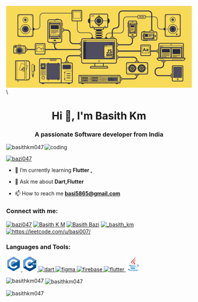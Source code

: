 [![MasterHead](https://raw.githubusercontent.com/muhammadnurulahsan/muhammadnurulahsan/main/ahsan.gif)]()\
<h1 align="center">Hi 👋, I'm Basith Km</h1>
<h3 align="center">A passionate Software developer from India</h3>
<img align="right" alt="coding" width="400" src="https://user-images.githubusercontent.com/74038190/212749447-bfb7e725-6987-49d9-ae85-2015e3e7cc41.gif"
<p align="left"> <img src="https://komarev.com/ghpvc/?username=basithkm047&label=Profile%20views&color=0e75b6&style=flat" alt="basithkm047" /> </p>

<p align="left"> <a href="https://twitter.com/bazi047" target="blank"><img src="https://img.shields.io/twitter/follow/bazi047?logo=twitter&style=for-the-badge" alt="bazi047" /></a> </p>

- 🌱 I’m currently learning **Flutter ,**

- 💬 Ask me about **Dart,Flutter**

- 📫 How to reach me **basi5865@gmail.com**

<h3 align="left">Connect with me:</h3>
<p align="left">
<a href="https://twitter.com/bazi047" target="blank"><img align="center" src="https://raw.githubusercontent.com/rahuldkjain/github-profile-readme-generator/master/src/images/icons/Social/twitter.svg" alt="bazi047" height="30" width="40" /></a>
<a href="https://linkedin.com/in/Basith K M" target="blank"><img align="center" src="https://raw.githubusercontent.com/rahuldkjain/github-profile-readme-generator/master/src/images/icons/Social/linked-in-alt.svg" alt="Basith K M" height="30" width="40" /></a>
<a href="https://fb.com/Basith Bazi" target="blank"><img align="center" src="https://raw.githubusercontent.com/rahuldkjain/github-profile-readme-generator/master/src/images/icons/Social/facebook.svg" alt="Basith Bazi" height="30" width="40" /></a>
<a href="https://instagram.com/_basith_km" target="blank"><img align="center" src="https://raw.githubusercontent.com/rahuldkjain/github-profile-readme-generator/master/src/images/icons/Social/instagram.svg" alt="_basith_km" height="30" width="40" /></a>
<a href="https://www.leetcode.com/https://leetcode.com/u/basi007/" target="blank"><img align="center" src="https://raw.githubusercontent.com/rahuldkjain/github-profile-readme-generator/master/src/images/icons/Social/leet-code.svg" alt="https://leetcode.com/u/basi007/" height="30" width="40" /></a>
</p>

<h3 align="left">Languages and Tools:</h3>
<p align="left"> <a href="https://www.cprogramming.com/" target="_blank" rel="noreferrer"> <img src="https://raw.githubusercontent.com/devicons/devicon/master/icons/c/c-original.svg" alt="c" width="40" height="40"/> </a> <a href="https://www.w3schools.com/cpp/" target="_blank" rel="noreferrer"> <img src="https://raw.githubusercontent.com/devicons/devicon/master/icons/cplusplus/cplusplus-original.svg" alt="cplusplus" width="40" height="40"/> </a> <a href="https://dart.dev" target="_blank" rel="noreferrer"> <img src="https://www.vectorlogo.zone/logos/dartlang/dartlang-icon.svg" alt="dart" width="40" height="40"/> </a> <a href="https://www.figma.com/" target="_blank" rel="noreferrer"> <img src="https://www.vectorlogo.zone/logos/figma/figma-icon.svg" alt="figma" width="40" height="40"/> </a> <a href="https://firebase.google.com/" target="_blank" rel="noreferrer"> <img src="https://www.vectorlogo.zone/logos/firebase/firebase-icon.svg" alt="firebase" width="40" height="40"/> </a> <a href="https://flutter.dev" target="_blank" rel="noreferrer"> <img src="https://www.vectorlogo.zone/logos/flutterio/flutterio-icon.svg" alt="flutter" width="40" height="40"/> </a> <a href="https://www.java.com" target="_blank" rel="noreferrer"> <img src="https://raw.githubusercontent.com/devicons/devicon/master/icons/java/java-original.svg" alt="java" width="40" height="40"/> </a> </p>

<p><img align="left" src="https://github-readme-stats.vercel.app/api/top-langs?username=basithkm047&show_icons=true&locale=en&layout=compact" alt="basithkm047" /></p>

<p>&nbsp;<img align="center" src="https://github-readme-stats.vercel.app/api?username=basithkm047&show_icons=true&locale=en" alt="basithkm047" /></p>

<p><img align="center" src="https://github-readme-streak-stats.herokuapp.com/?user=basithkm047&" alt="basithkm047" /></p>

